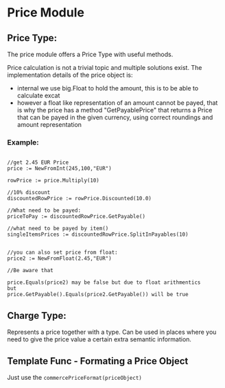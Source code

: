 # Price Module

## Price Type:
The price module offers a Price Type with useful methods.

Price calculation is not a trivial topic and multiple solutions exist. 
The implementation details of the price object is:

* internal we use big.Float to hold the amount, this is to be able to calculate excat
* however a float like representation of an amount cannot be payed, that is why the price has a method "GetPayablePrice" that returns a Price that can be payed in the given currency, using correct roundings and amount representation


### Example:

```

//get 2.45 EUR Price
price := NewFromInt(245,100,"EUR")

rowPrice := price.Multiply(10)

//10% discount
discountedRowPrice := rowPrice.Discounted(10.0)

//What need to be payed:
priceToPay := discountedRowPrice.GetPayable()

//what need to be payed by item()
singleItemsPrices := discountedRowPrice.SplitInPayables(10)


//you can also set price from float:
price2 := NewFromFloat(2.45,"EUR")

//Be aware that

price.Equals(price2) may be false but due to float arithmentics
but
price.GetPayable().Equals(price2.GetPayable()) will be true
```

## Charge Type:
Represents a price together with a type.
Can be used in places where you need to give the price value a certain extra semantic information.


## Template Func - Formating a Price Object

Just use the `commercePriceFormat(priceObject)` 